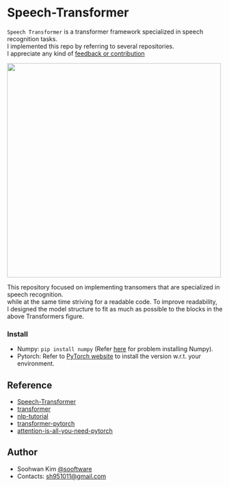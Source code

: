# Speech-Transformer
  
`Speech Transformer` is a transformer framework specialized in speech recognition tasks.  
I implemented this repo by referring to several repositories.  
I appreciate any kind of [feedback or contribution](https://github.com/sooftware/Speech-Transformer/issues)  
  
<img src="https://user-images.githubusercontent.com/42150335/90434869-17e41400-e109-11ea-9738-9a4a53f884c7.png" width=500>
  
This repository focused on implementing transomers that are specialized in speech recognition.  
while at the same time striving for a readable code. To improve readability,  
I designed the model structure to fit as much as possible to the blocks in the above Transformers figure.  
  
### Install
  
* Numpy: `pip install numpy` (Refer [here](https://github.com/numpy/numpy) for problem installing Numpy).
* Pytorch: Refer to [PyTorch website](http://pytorch.org/) to install the version w.r.t. your environment.   
  
## Reference  
  
* [Speech-Transformer](https://github.com/kaituoxu/Speech-Transformer)
* [transformer](https://github.com/JayParks/transformer)
* [nlp-tutorial](https://github.com/graykode/nlp-tutorial)
* [transformer-pytorch](https://github.com/dreamgonfly/transformer-pytorch)
* [attention-is-all-you-need-pytorch](https://github.com/jadore801120/attention-is-all-you-need-pytorch)
  
## Author
  
* Soohwan Kim [@sooftware](https://github.com/sooftware)
* Contacts: sh951011@gmail.com
